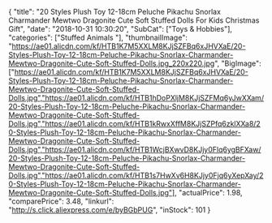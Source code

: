 {
	"title": "20 Styles Plush Toy 12-18cm Peluche Pikachu  Snorlax Charmander Mewtwo Dragonite Cute Soft Stuffed Dolls For Kids Christmas Gift",
	"date": "2018-10-31 10:30:20",
	"SubCat": ["Toys & Hobbies"],
	"categories": ["Stuffed Animals "],
	"thumbnailImage": "https://ae01.alicdn.com/kf/HTB1K7M5XXLM8KJjSZFBq6xJHVXaE/20-Styles-Plush-Toy-12-18cm-Peluche-Pikachu-Snorlax-Charmander-Mewtwo-Dragonite-Cute-Soft-Stuffed-Dolls.jpg_220x220.jpg",
	"BigImage": ["https://ae01.alicdn.com/kf/HTB1K7M5XXLM8KJjSZFBq6xJHVXaE/20-Styles-Plush-Toy-12-18cm-Peluche-Pikachu-Snorlax-Charmander-Mewtwo-Dragonite-Cute-Soft-Stuffed-Dolls.jpg","https://ae01.alicdn.com/kf/HTB1hDoPXljM8KJjSZFMq6yJwXXam/20-Styles-Plush-Toy-12-18cm-Peluche-Pikachu-Snorlax-Charmander-Mewtwo-Dragonite-Cute-Soft-Stuffed-Dolls.jpg","https://ae01.alicdn.com/kf/HTB1kRwxXffM8KJjSZPfq6zklXXa8/20-Styles-Plush-Toy-12-18cm-Peluche-Pikachu-Snorlax-Charmander-Mewtwo-Dragonite-Cute-Soft-Stuffed-Dolls.jpg","https://ae01.alicdn.com/kf/HTB1WcjBXwvD8KJjy0Flq6ygBFXaw/20-Styles-Plush-Toy-12-18cm-Peluche-Pikachu-Snorlax-Charmander-Mewtwo-Dragonite-Cute-Soft-Stuffed-Dolls.jpg","https://ae01.alicdn.com/kf/HTB1s7HwXv6H8KJjy0Fjq6yXepXay/20-Styles-Plush-Toy-12-18cm-Peluche-Pikachu-Snorlax-Charmander-Mewtwo-Dragonite-Cute-Soft-Stuffed-Dolls.jpg"],
	"actualPrice": 1.98,
	"comparePrice": 3.48,
	"linkurl": "http://s.click.aliexpress.com/e/byBGbPUG",
	"inStock": 101
}

